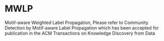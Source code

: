 # MWLP
Motif-aware Weighted Label Propagation, 
Please refer to Community Detection by Motif-aware Label Propagation which has been accepted for publication in the ACM Transactions on Knowledge Discovery from Data


